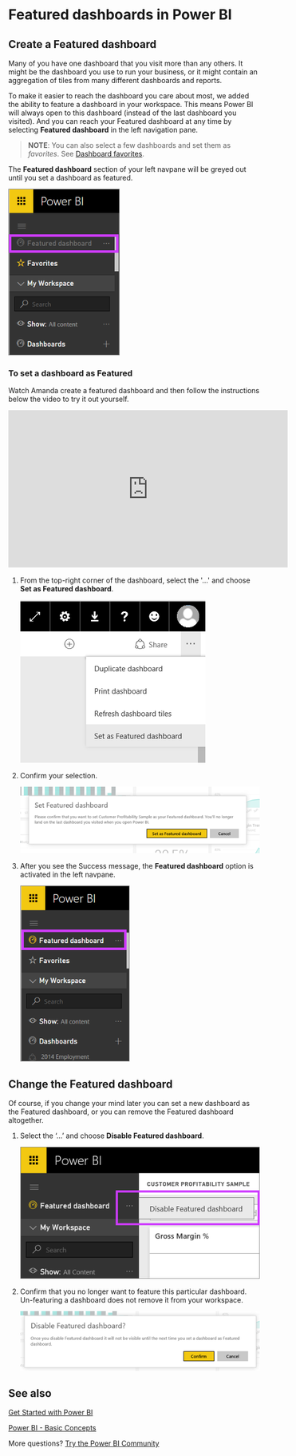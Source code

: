 ﻿<properties
   pageTitle="Featured dashboards in Power BI"
   description="Documentation on how to create a Featured dashboard in Power BI"
   services="powerbi"
   documentationCenter=""
   authors="mihart"
   manager="mblythe"
   backup=""
   editor=""
   tags=""
   featuredVideoId="6aTiAK-oiJ8"
   qualityFocus="no"
   qualityDate=""/>

<tags
   ms.service="powerbi"
   ms.devlang="NA"
   ms.topic="article"
   ms.tgt_pltfrm="NA"
   ms.workload="powerbi"
   ms.date="08/25/2016"
   ms.author="mihart"/>

# Featured dashboards in Power BI

## Create a Featured dashboard

Many of you have one dashboard that you visit more than any others.  It might be the dashboard you use to run your business, or it might contain an aggregation of tiles from many different dashboards and reports.

To make it easier to reach the dashboard you care about most, we added the ability to feature a dashboard in your workspace. This means Power BI will always open to this dashboard (instead of the last dashboard you visited).  And you can reach your Featured dashboard at any time by selecting  **Featured dashboard** in the left navigation pane.

>**NOTE**: You can also select a few dashboards and set them as *favorites*. See [Dashboard favorites](powerbi-service-favorite-dashboards.md).


The **Featured dashboard** section of your left navpane will be greyed out until you set a dashboard as featured.

![](media/powerbi-service-featured-dashboards/featured-on-navpane2new.png)

### To set a dashboard as **Featured**

Watch Amanda create a featured dashboard and then follow the instructions below the video to try it out yourself.

<iframe width="560" height="315" src="https://www.youtube.com/embed/7-gQWhUZSsk" frameborder="0" allowfullscreen></iframe>


1. From the top-right corner of the dashboard, select the '...' and choose **Set as Featured dashboard**.

    ![](media/powerbi-service-featured-dashboards/featured-dropdown2.png)

2. Confirm your selection.

    ![](media/powerbi-service-featured-dashboards/confirm-featured.png)

3. After you see the Success message, the **Featured dashboard** option is activated in the left navpane.

    ![](media/powerbi-service-featured-dashboards/featured-only2new.png)


## Change the Featured dashboard

Of course, if you change your mind later you can set a new dashboard as the Featured dashboard, or you can remove the Featured dashboard altogether.

1. Select the ‘…’ and choose **Disable Featured dashboard**.

    ![](media/powerbi-service-featured-dashboards/change-featured.png)

2. Confirm that you no longer want to feature this particular dashboard. Un-featuring a dashboard does not remove it from your workspace.  

    ![](media/powerbi-service-featured-dashboards/confirm-unfeature.png)

## See also

[Get Started with Power BI](powerbi-service-get-started.md)

[Power BI - Basic Concepts](powerbi-service-basic-concepts.md)

More questions? [Try the Power BI Community](http://community.powerbi.com/)
